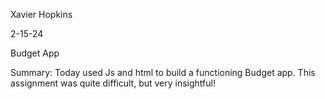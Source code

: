 Xavier Hopkins

2-15-24

Budget App

Summary: Today used Js and html to build a functioning Budget app. This assignment was quite difficult, but very insightful!